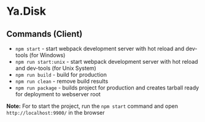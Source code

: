 # Ya.Disk

Commands (Client)
--------
* `npm start` - start webpack development server with hot reload and dev-tools (for Windows) 
* `npm run start:unix` - start webpack development server with hot reload and dev-tools (for Unix System)
* `npm run build` - build for production
* `npm run clean` - remove build results
* `npm run package` - builds project for production and creates tarball ready for deployment to webserver root


**Note:** For to start the project, run the `npm start` command and open `http://localhost:9900/` in the browser